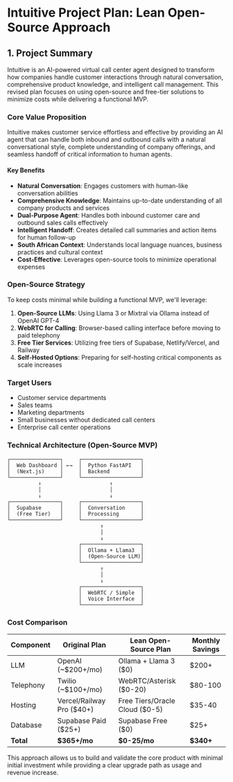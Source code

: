 # Intuitive Project Plan: Lean Open-Source Approach

## 1. Project Summary

Intuitive is an AI-powered virtual call center agent designed to transform how companies handle customer interactions through natural conversation, comprehensive product knowledge, and intelligent call management. This revised plan focuses on using open-source and free-tier solutions to minimize costs while delivering a functional MVP.

### Core Value Proposition

Intuitive makes customer service effortless and effective by providing an AI agent that can handle both inbound and outbound calls with a natural conversational style, complete understanding of company offerings, and seamless handoff of critical information to human agents.

#### Key Benefits

- **Natural Conversation**: Engages customers with human-like conversation abilities
- **Comprehensive Knowledge**: Maintains up-to-date understanding of all company products and services
- **Dual-Purpose Agent**: Handles both inbound customer care and outbound sales calls effectively
- **Intelligent Handoff**: Creates detailed call summaries and action items for human follow-up
- **South African Context**: Understands local language nuances, business practices and cultural context
- **Cost-Effective**: Leverages open-source tools to minimize operational expenses

### Open-Source Strategy

To keep costs minimal while building a functional MVP, we'll leverage:

1. **Open-Source LLMs**: Using Llama 3 or Mixtral via Ollama instead of OpenAI GPT-4
2. **WebRTC for Calling**: Browser-based calling interface before moving to paid telephony
3. **Free Tier Services**: Utilizing free tiers of Supabase, Netlify/Vercel, and Railway
4. **Self-Hosted Options**: Preparing for self-hosting critical components as scale increases

### Target Users

- Customer service departments
- Sales teams
- Marketing departments
- Small businesses without dedicated call centers
- Enterprise call center operations

### Technical Architecture (Open-Source MVP)

```
┌────────────────┐     ┌───────────────────┐
│  Web Dashboard │ ←→  │  Python FastAPI   │
│  (Next.js)     │     │  Backend          │
└────────────────┘     └───────────────────┘
          ↑                      ↑
          │                      │
          ↓                      ↓
┌────────────────┐     ┌───────────────────┐
│  Supabase      │     │  Conversation     │
│  (Free Tier)   │     │  Processing       │
└────────────────┘     └───────────────────┘
                              ↑
                              │
                              ↓
                       ┌───────────────────┐
                       │  Ollama + Llama3  │
                       │  (Open-Source LLM)│
                       └───────────────────┘
                              ↑
                              │
                              ↓
                       ┌───────────────────┐
                       │  WebRTC / Simple  │
                       │  Voice Interface  │
                       └───────────────────┘
```

### Cost Comparison

| Component | Original Plan | Lean Open-Source Plan | Monthly Savings |
|-----------|--------------|----------------------|----------------|
| LLM       | OpenAI (~$200+/mo) | Ollama + Llama 3 ($0) | $200+ |
| Telephony | Twilio (~$100+/mo) | WebRTC/Asterisk ($0-20) | $80-100 |
| Hosting   | Vercel/Railway Pro ($40+) | Free Tiers/Oracle Cloud ($0-5) | $35-40 |
| Database  | Supabase Paid ($25+) | Supabase Free ($0) | $25+ |
| **Total** | **$365+/mo** | **$0-25/mo** | **$340+** |

This approach allows us to build and validate the core product with minimal initial investment while providing a clear upgrade path as usage and revenue increase.